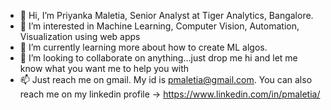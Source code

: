 - 👋 Hi, I’m Priyanka Maletia, Senior Analyst at Tiger Analytics, Bangalore.
- 👀 I’m interested in Machine Learning, Computer Vision, Automation, Visualization using web apps
- 🌱 I’m currently learning more about how to create ML algos.
- 💞️ I’m looking to collaborate on anything...just drop me hi and let me know what you want me to help you with
- 📫 Just reach me on gmail. My id is pmaletia@gmail.com. You can also reach me on my linkedin profile -> https://www.linkedin.com/in/pmaletia/
